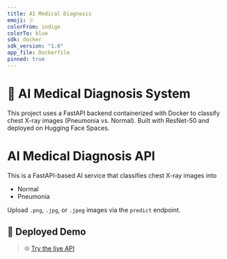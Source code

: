 ```yaml
---
title: AI Medical Diagnosis
emoji: 🩺
colorFrom: indigo
colorTo: blue
sdk: docker
sdk_version: "1.0"
app_file: Dockerfile
pinned: true
---
```


# 🧠 AI Medical Diagnosis System

This project uses a FastAPI backend containerized with Docker to classify chest X-ray images (Pneumonia vs. Normal). Built with ResNet-50 and deployed on Hugging Face Spaces.

# AI Medical Diagnosis API

This is a FastAPI-based AI service that classifies chest X-ray images into
- Normal
- Pneumonia

Upload `.png`, `.jpg`, or `.jpeg` images via the `predict` endpoint.
## 🔗 Deployed Demo

> 🌐 [Try the live API]([https://your-space.hf.space](https://huggingface.co/spaces/Shik12/ai-med-diagnosis))
